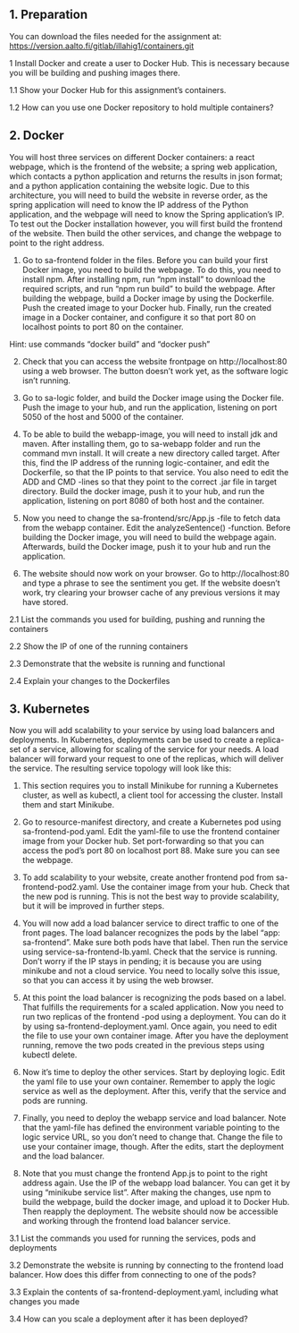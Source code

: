 ## 1. Preparation
You can download the files needed for the assignment at: https://version.aalto.fi/gitlab/illahig1/containers.git

1 Install Docker and create a user to Docker Hub. This is necessary because you will be building and pushing images there.

 

1.1 Show your Docker Hub for this assignment’s containers.


1.2 How can you use one Docker repository to hold multiple containers?


## 2. Docker
You will host three services on different Docker containers: a react webpage, which is the frontend of the website; a spring web application, which contacts a python application and returns the results in json format; and a python application containing the website logic. Due to this architecture, you will need to build the website in reverse order, as the spring application will need to know the IP address of the Python application, and the webpage will need to know the Spring application’s IP. To test out the Docker installation however, you will first build the frontend of the website. Then build the other services, and change the webpage to point to the right address.

1. Go to sa-frontend folder in the files. Before you can build your first Docker image, you need to build the webpage. To do this, you need to install npm. After installing npm, run “npm install” to download the required scripts, and run “npm run build” to build the webpage. After building the webpage, build a Docker image by using the Dockerfile. Push the created image to your Docker hub. Finally, run the created image in a Docker container, and configure it so that port 80 on localhost points to port 80 on the container.

Hint: use commands “docker build” and “docker push”


2. Check that you can access the website frontpage on http://localhost:80 using a web browser. The button doesn’t work yet, as the software logic isn’t running.

3. Go to sa-logic folder, and build the Docker image using the Docker file. Push the image to your hub, and run the application, listening on port 5050 of the host and 5000 of the container.

4. To be able to build the webapp-image, you will need to install jdk and maven. After installing them, go to sa-webapp folder and run the command mvn install. It will create a new directory called target. After this, find the IP address of the running logic-container, and edit the Dockerfile, so that the IP points to that service. You also need to edit the ADD and CMD -lines so that they point to the correct .jar file in target directory. Build the docker image, push it to your hub, and run the application, listening on port 8080 of both host and the container.

5. Now you need to change the sa-frontend/src/App.js -file to fetch data from the webapp container. Edit the analyzeSentence() -function. Before building the Docker image, you will need to build the webpage again. Afterwards, build the Docker image, push it to your hub and run the application.

6. The website should now work on your browser. Go to http://localhost:80 and type a phrase to see the sentiment you get. If the website doesn’t work, try clearing your browser cache of any previous versions it may have stored.


2.1 List the commands you used for building, pushing and running the containers


2.2 Show the IP of one of the running containers


2.3 Demonstrate that the website is running and functional


2.4 Explain your changes to the Dockerfiles


## 3. Kubernetes
Now you will add scalability to your service by using load balancers and deployments. In Kubernetes, deployments can be used to create a replica-set of a service, allowing for scaling of the service for your needs. A load balancer will forward your request to one of the replicas, which will deliver the service. The resulting service topology will look like this:


1. This section requires you to install Minikube for running a Kubernetes cluster, as well as kubectl, a client tool for accessing the cluster. Install them and start Minikube.

2. Go to resource-manifest directory, and create a Kubernetes pod using sa-frontend-pod.yaml. Edit the yaml-file to use the frontend container image from your Docker hub. Set port-forwarding so that you can access the pod’s port 80 on localhost port 88. Make sure you can see the webpage.

3. To add scalability to your website, create another frontend pod from sa-frontend-pod2.yaml. Use the container image from your hub. Check that the new pod is running. This is not the best way to provide scalability, but it will be improved in further steps.

4. You will now add a load balancer service to direct traffic to one of the front pages. The load balancer recognizes the pods by the label “app: sa-frontend”. Make sure both pods have that label. Then run the service using service-sa-frontend-lb.yaml. Check that the service is running. Don’t worry if the IP stays in pending; it is because you are using minikube and not a cloud service. You need to locally solve this issue, so that you can access it by using the web browser.

5. At this point the load balancer is recognizing the pods based on a label. That fulfills the requirements for a scaled application. Now you need to run two replicas of the frontend -pod using a deployment. You can do it by using sa-frontend-deployment.yaml. Once again, you need to edit the file to use your own container image. After you have the deployment running, remove the two pods created in the previous steps using kubectl delete.

6. Now it’s time to deploy the other services. Start by deploying logic. Edit the yaml file to use your own container. Remember to apply the logic service as well as the deployment. After this, verify that the service and pods are  running.

7. Finally, you need to deploy the webapp service and load balancer. Note that the yaml-file has defined the environment variable pointing to the logic service URL, so you don’t need to change that. Change the file to use your container image, though. After the edits, start the deployment and the load balancer.

8. Note that you must change the frontend App.js to point to the right address again. Use the IP of the webapp load balancer. You can get it by using “minikube service list”. After making the changes, use npm to build the webpage, build the docker image, and upload it to Docker Hub. Then reapply the deployment. The website should now be accessible and working through the frontend load balancer service.



3.1 List the commands you used for running the services, pods and deployments


3.2 Demonstrate the website is running by connecting to the frontend load balancer. How does this differ from connecting to one of the pods?


3.3 Explain the contents of sa-frontend-deployment.yaml, including what changes you made


3.4 How can you scale a deployment after it has been deployed?